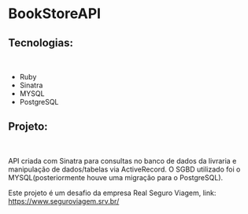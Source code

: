 <h1>BookStoreAPI</h1>

## Tecnologias:
<br>

* Ruby
* Sinatra 
* MYSQL
* PostgreSQL

## Projeto:
<br>

<p>
API criada com Sinatra para consultas no banco de dados da livraria e manipulação de dados/tabelas via ActiveRecord. O SGBD utilizado foi o MYSQL(posteriormente houve uma migração para o PostgreSQL). 
<br>

Este projeto é um desafio da empresa Real Seguro Viagem, link: https://www.seguroviagem.srv.br/
<p>

